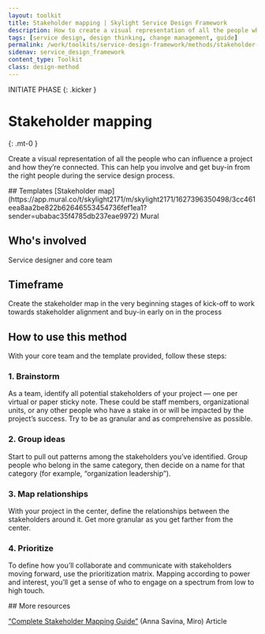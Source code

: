```yaml
---
layout: toolkit
title: Stakeholder mapping | Skylight Service Design Framework
description: How to create a visual representation of all the people who can influence a project and how they’re connected.
tags: [service design, design thinking, change management, guide]
permalink: /work/toolkits/service-design-framework/methods/stakeholder-mapping/
sidenav: service_design_framework
content_type: Toolkit
class: design-method
---
```


INITIATE PHASE
{: .kicker }

# Stakeholder mapping
{: .mt-0 }

Create a visual representation of all the people who can influence a project and how they’re connected. This can help you involve and get buy-in from the right people during the service design process.

<div class="callout--tip callout--summary" markdown="1">
## Templates
[Stakeholder map](https://app.mural.co/t/skylight2171/m/skylight2171/1627396350498/3cc461eea8aa2be822b62646553454736fef1ea1?sender=ubabac35f4785db237eae9972) <span class="badge badge-sub">Mural</span>

## Who's involved
Service designer and core team

## Timeframe
Create the stakeholder map in the very beginning stages of kick-off to work towards stakeholder alignment and buy-in early on in the process
</div>

## How to use this method

With your core team and the template provided, follow these steps:

### 1. Brainstorm

As a team, identify all potential stakeholders of your project — one per virtual or paper sticky note. These could be staff members, organizational units, or any other people who have a stake in or will be impacted by the project’s success. Try to be as granular and as comprehensive as possible.

### 2. Group ideas

Start to pull out patterns among the stakeholders you’ve identified. Group people who belong in the same category, then decide on a name for that category (for example, “organization leadership”).

### 3. Map relationships

With your project in the center, define the relationships between the stakeholders around it. Get more granular as you get farther from the center.

### 4. Prioritize

To define how you’ll collaborate and communicate with stakeholders moving forward, use the prioritization matrix. Mapping according to power and interest, you’ll get a sense of who to engage on a spectrum from low to high touch.

<div class="callout--note" markdown="1">
## More resources

[“Complete Stakeholder Mapping Guide”](https://miro.com/blog/stakeholder-mapping/) (Anna Savina, Miro) <span class="badge badge-sub">Article</span>
</div>
